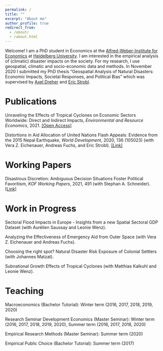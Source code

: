 ```yaml
---
permalink: /
title: ""
excerpt: "About me"
author_profile: true
redirect_from: 
  - /about/
  - /about.html
---
```


Welcome! I am a PhD student in Economics at the [Alfred-Weber-Institute for Economics](https://www.uni-heidelberg.de/fakultaeten/wiso/awi/index_en.html) at [Heidelberg University](https://www.uni-heidelberg.de/en). I am interested in the empirical analysis of (climatic) disaster impacts on the society. For my research, I use geospatial, climatic and socio-economic data and methods. In November 2020 I submitted my PhD thesis “Geospatial Analysis of Natural Disasters: Economic Impacts, Societal Responses, and Political Bias” which was supervised by [Axel Dreher](https://www.uni-heidelberg.de/fakultaeten/wiso/awi/professuren/intwipol/dreher.html) and [Eric Strobl](https://www.vwi.unibe.ch/ueber_uns/personen/prof_dr_strobl_eric/index_ger.html). 



# Publications

Unraveling the Effects of Tropical Cyclones on Economic Sectors Worldwide: Direct and Indirect Impacts, *Environmental and Resource Economics*, 2021. [[Open Access]](https://doi.org/10.1007/s10640-021-00541-5)

Distortions in Aid Allocation of United Nations Flash Appeals: Evidence from the 2015 Nepal Earthquake, *World Development*, 2020, 136 (105023) (with Vera Z. Eichenauer, Andreas Fuchs, and Eric Strobl). [[Link]](https://doi.org/10.1016/j.worlddev.2020.105023)



# Working Papers

Disastrous Discretion: Ambiguous Decision Situations Foster Political Favoritism, *KOF Working Papers*, 2021, 491 (with Stephan A. Schneider). [[Link]](https://doi.org/10.3929/ethz-b-000468932)



# Work in Progress

Sectoral Flood Impacts in Europe - Insights from a new Spatial Sectoral GDP Dataset (with Aurélien Saussay and Leonie Wenz).

Analyzing the Effectiveness of Emergency Aid from Outer Space (with Vera Z. Eichenauer and Andreas Fuchs).

Choosing the right spot? Natural Disaster Risk Exposure of Colonial Settlers (with Johannes Matzat). 

Subnational Growth Effects of Tropical Cyclones (with Matthias Kalkuhl and Leonie Wenz).



# Teaching

Macroeconomics (Bachelor Tutorial): Winter term (2016, 2017, 2018, 2019, 2020)

Research Seminar Development Economics (Master Seminar): Winter term (2016, 2017, 2018, 2019, 2020), Summer term (2016, 2017, 2018, 2020)

Empirical Research Methods (Master Seminar): Summer term (2020)

Empirical Public Choice (Bachelor Tutorial): Summer term (2017)
 
